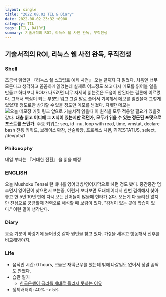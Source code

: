 ```yaml
---
layout: single
title: "2022.08.02 TIL & Diary"
date: 2022-08-02 23:32 +0900
category: TIL
tags: [TIL, DAIRY]
summary: 기술서적의 ROI, 리눅스 쉘 사전 완독, 무직전생
---
```

## 기술서적의 ROI, 리눅스 쉘 사전 완독, 무직전생
### Shell
조금씩 읽었던 『리눅스 쉘 스크립트 예제 사전』 오늘 끝까지 다 읽었다. 처음엔 너무 모른다고 생각하고 꼼꼼하게 읽었는데 실제로 어느정도 쓰고 다시 메모를 읽어볼 일을 만들고 하다보니 ROI가 나오려면 너무 자세히 읽는것은 도움이 안된다는 결론에 이르렀다. 그래서 핵심이 되는 부분만 읽고 그걸 말로 풀어서 기록해서 메모를 읽었을때 그렇게 있었지! 정도로만 상기할 수 있을 정도만 메모를 남겼다. 자세한 메모는 ![오늘 메모장 커밋 링크](https://github.com/HibikeQuantum/PlayGround/commit/be2c3c56e141604874b9f6cf44e53e44726c3847) 앞으로 기술서적 읽을때 이 원칙을 모두 적용할 필요가 있을것 같다. **대충 읽고 어디에 그 지식이 있는지만 적던가, 모두가 읽을 수 있는 정돈된 포맷으로 포스트를 쓰던가.**
 주요 키워드: seq, id -nu, loop with read, time, vmstat, declare
 bash 전용 키워드, 브레이스 확장, 산술확장, 프로세스 치환, PIPESTATUS, select, /dev/pts/1
### Philosophy
내일 부터는 『거대한 전환』 을 읽을 예정
### ENGLISH
오늘 Mushoku Tensei 란 애니를 영어더빙/영어자막으로 14편 정도 봤다. 중간중간 멈추면서 영어단어 찾으면서 보는중, 이런거 보다보면 도대체 어디서 한번 검색해서 찾아놓고 한 5년 10년 만에 다시 보는 단어들이 많을때 현타가 온다. 모든게 다 들리진 않지만 진심으로 궁금할때 전력으로 해석할 때 보람이 있다. "감정이 있는 곳에 학습이 있다." 이런 말이 생각난다. 
### Diary
요즘 기분이 하강기에 들어간것 같아 원인을 찾고 있다. 가설을 세우고 행동해서 전후를 비교해봐야지.
### Life
- 움직인 시간: 0 hours, 오늘은 재택근무를 했는데 밖에 나갈일도 없어서 정말 꼼짝도 안했다.
- 습관 일기
  - [한국은행이 금리를 제대로 올리지 못하는 이유](https://youtu.be/uqAizZiuPSI)
- 생체배터리: 40% -> 5%
